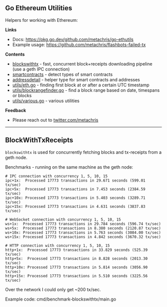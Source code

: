 ## Go Ethereum Utilities

Helpers for working with Ethereum:

**Links**

* Docs: https://pkg.go.dev/github.com/metachris/go-ethutils
* Example usage: https://github.com/metachris/flashbots-failed-tx

**Contents**

* [blockswithtx](https://github.com/metachris/go-ethutils/blob/master/blockswithtx) - fast, concurrent block+receipts downloading pipeline (use a geth IPC connection)
* [smartcontracts](https://github.com/metachris/go-ethutils/blob/master/smartcontracts) - detect types of smart contracts
* [addressdetail](https://github.com/metachris/go-ethutils/blob/master/addressdetail) - helper type for smart contracts and addresses
* [utils/eth.go](https://github.com/metachris/go-ethutils/blob/master/utils/eth.go) - finding first block at or after a certain UTC timestamp
* [utils/blockrangefinder.go](https://github.com/metachris/go-ethutils/blob/master/utils/blockrangefinder.go) - find a block range based on date, timespans or blocks
* [utils/various.go](https://github.com/metachris/go-ethutils/blob/master/utils/various.go) - various utilities

**Feedback**

* Please reach out to [twitter.com/metachris](https://twitter.com/metachris)

---

## BlockWithTxReceipts

`blockswithtx` is used for concurrently fetching blocks and tx-receipts from a geth node.

Benchmarks - running on the same machine as the geth node:

```
# IPC connection with concurrency 1, 5, 10, 15
ipc+1x:  Processed 17773 transactions in 29.671 seconds (599.01 tx/sec)
ipc+5x:  Processed 17773 transactions in 7.453 seconds (2384.59 tx/sec)
ipc+10x: Processed 17773 transactions in 5.403 seconds (3289.71 tx/sec)
ipc+15x: Processed 17773 transactions in 4.631 seconds (3837.83 tx/sec)

# WebSocket connection with concurrency 1, 5, 10, 15
ws+1x:  Processed 17773 transactions in 29.784 seconds (596.74 tx/sec)
ws+5x:  Processed 17773 transactions in 8.380 seconds (2120.87 tx/sec)
ws+10x: Processed 17773 transactions in 5.763 seconds (3084.00 tx/sec)
ws+15x: Processed 17773 transactions in 4.842 seconds (3670.32 tx/sec)

# HTTP connection with concurrency 1, 5, 10, 15
http+1x:  Processed 17773 transactions in 33.829 seconds (525.39 tx/sec)
http+5x:  Processed 17773 transactions in 8.828 seconds (2013.30 tx/sec)
http+10x: Processed 17773 transactions in 5.814 seconds (3056.90 tx/sec)
http+15x: Processed 17773 transactions in 5.510 seconds (3225.56 tx/sec)
```

Over the network I could only get ~200 tx/sec.

Example code: cmd/benchmark-blockswithtx/main.go
